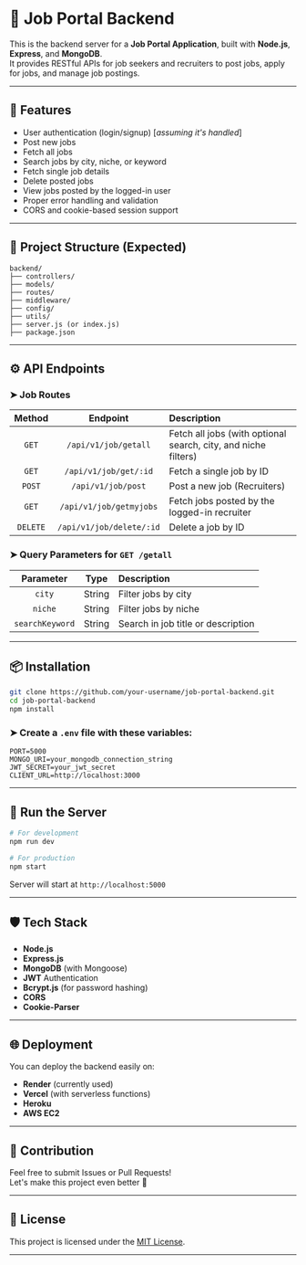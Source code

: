 # 📄 Job Portal Backend

This is the backend server for a **Job Portal Application**, built with **Node.js**, **Express**, and **MongoDB**.  
It provides RESTful APIs for job seekers and recruiters to post jobs, apply for jobs, and manage job postings.

---

## 🚀 Features

- User authentication (login/signup) [*assuming it's handled*]
- Post new jobs
- Fetch all jobs
- Search jobs by city, niche, or keyword
- Fetch single job details
- Delete posted jobs
- View jobs posted by the logged-in user
- Proper error handling and validation
- CORS and cookie-based session support

---

## 📂 Project Structure (Expected)

```
backend/
├── controllers/
├── models/
├── routes/
├── middleware/
├── config/
├── utils/
├── server.js (or index.js)
├── package.json
```

---

## ⚙️ API Endpoints

### ➤ Job Routes

| Method | Endpoint | Description |
|:------:|:--------:|:----------- |
| `GET`  | `/api/v1/job/getall` | Fetch all jobs (with optional search, city, and niche filters) |
| `GET`  | `/api/v1/job/get/:id` | Fetch a single job by ID |
| `POST` | `/api/v1/job/post` | Post a new job (Recruiters) |
| `GET`  | `/api/v1/job/getmyjobs` | Fetch jobs posted by the logged-in recruiter |
| `DELETE` | `/api/v1/job/delete/:id` | Delete a job by ID |

### ➤ Query Parameters for `GET /getall`

| Parameter | Type | Description |
|:---------:|:----:|:----------- |
| `city` | String | Filter jobs by city |
| `niche` | String | Filter jobs by niche |
| `searchKeyword` | String | Search in job title or description |

---

## 📦 Installation

```bash
git clone https://github.com/your-username/job-portal-backend.git
cd job-portal-backend
npm install
```

### ➤ Create a `.env` file with these variables:

```env
PORT=5000
MONGO_URI=your_mongodb_connection_string
JWT_SECRET=your_jwt_secret
CLIENT_URL=http://localhost:3000
```

---

## 🚀 Run the Server

```bash
# For development
npm run dev

# For production
npm start
```

Server will start at `http://localhost:5000`

---

## 🛡️ Tech Stack

- **Node.js**
- **Express.js**
- **MongoDB** (with Mongoose)
- **JWT** Authentication
- **Bcrypt.js** (for password hashing)
- **CORS**
- **Cookie-Parser**

---

## 🌐 Deployment

You can deploy the backend easily on:

- **Render** (currently used)
- **Vercel** (with serverless functions)
- **Heroku**
- **AWS EC2**

---

## 🤝 Contribution

Feel free to submit Issues or Pull Requests!  
Let's make this project even better 🚀

---

## 📜 License

This project is licensed under the [MIT License](LICENSE).

---

